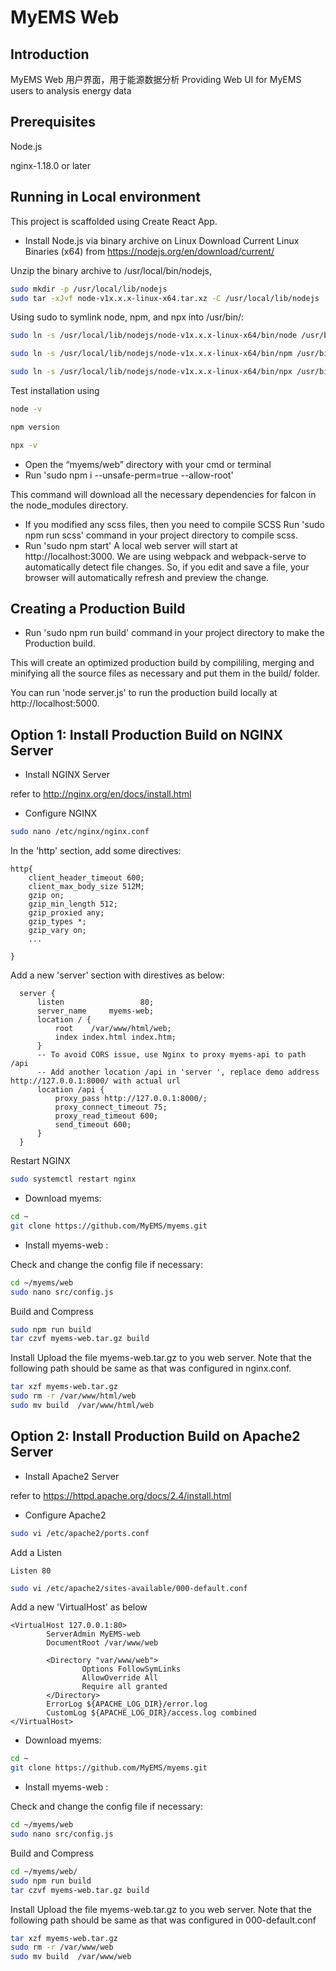# MyEMS Web

## Introduction
MyEMS Web 用户界面，用于能源数据分析
Providing Web UI for MyEMS users to analysis energy data

## Prerequisites
Node.js

nginx-1.18.0 or later

## Running in Local environment
This project is scaffolded using Create React App.

*   Install Node.js via binary archive on Linux
Download Current Linux Binaries (x64) from https://nodejs.org/en/download/current/

Unzip the binary archive to /usr/local/bin/nodejs, 
```bash
sudo mkdir -p /usr/local/lib/nodejs
sudo tar -xJvf node-v1x.x.x-linux-x64.tar.xz -C /usr/local/lib/nodejs 
```
Using sudo to symlink node, npm, and npx into /usr/bin/:
```bash
sudo ln -s /usr/local/lib/nodejs/node-v1x.x.x-linux-x64/bin/node /usr/bin/node
```
```bash
sudo ln -s /usr/local/lib/nodejs/node-v1x.x.x-linux-x64/bin/npm /usr/bin/npm
```
```bash
sudo ln -s /usr/local/lib/nodejs/node-v1x.x.x-linux-x64/bin/npx /usr/bin/npx
```
Test installation using
```bash
node -v
```
```bash
npm version
```
```bash
npx -v
```

*   Open the “myems/web” directory with your cmd or terminal
*   Run 'sudo npm i --unsafe-perm=true --allow-root'
  
This command will download all the necessary dependencies for falcon in the node_modules directory.
*   If you modified any scss files, then you need to compile SCSS
Run 'sudo npm run scss' command in your project directory to compile scss. 
*   Run 'sudo npm start'
A local web server will start at http://localhost:3000.
We are using webpack and webpack-serve to automatically detect file changes. So, if you edit and save a file, your browser will automatically refresh and preview the change.

## Creating a Production Build
*   Run 'sudo npm run build' command in your project directory to make the Production build.

This will create an optimized production build by compililing, merging and minifying all the source files as necessary and put them in the build/ folder.

You can run 'node server.js' to run the production build locally at http://localhost:5000.

## Option 1: Install Production Build on NGINX Server

*   Install NGINX  Server

refer to http://nginx.org/en/docs/install.html

*   Configure NGINX
```bash
sudo nano /etc/nginx/nginx.conf
```
In the 'http' section, add some directives:
```
http{
    client_header_timeout 600;
    client_max_body_size 512M;
    gzip on;
    gzip_min_length 512;
    gzip_proxied any;
    gzip_types *;
    gzip_vary on;
    ...

}
```

Add a new 'server' section with direstives as below:
```
  server {
      listen                 80;
      server_name     myems-web;
      location / {
          root    /var/www/html/web;
          index index.html index.htm;
      }
      -- To avoid CORS issue, use Nginx to proxy myems-api to path /api 
      -- Add another location /api in 'server ', replace demo address http://127.0.0.1:8000/ with actual url
      location /api {
          proxy_pass http://127.0.0.1:8000/;
          proxy_connect_timeout 75;
          proxy_read_timeout 600;
          send_timeout 600;
      }
  }
```
Restart NGINX
```bash
sudo systemctl restart nginx
```

*   Download myems:
```bash
cd ~
git clone https://github.com/MyEMS/myems.git
```
*   Install myems-web :

  Check and change the config file if necessary:
```bash
cd ~/myems/web
sudo nano src/config.js
```
  Build and Compress
```bash
sudo npm run build
tar czvf myems-web.tar.gz build
```
  Install
  Upload the file myems-web.tar.gz to you web server. 
  Note that the following path should be same as that was configured in nginx.conf.
```bash
tar xzf myems-web.tar.gz
sudo rm -r /var/www/html/web
sudo mv build  /var/www/html/web
```

## Option 2: Install Production Build on Apache2 Server
*   Install Apache2 Server

refer to https://httpd.apache.org/docs/2.4/install.html

*   Configure Apache2
```bash
sudo vi /etc/apache2/ports.conf
```
Add a Listen
```
Listen 80
```
```bash
sudo vi /etc/apache2/sites-available/000-default.conf
```
Add a new 'VirtualHost' as below
```
<VirtualHost 127.0.0.1:80>
        ServerAdmin MyEMS-web
        DocumentRoot /var/www/web
        
        <Directory "var/www/web">
                Options FollowSymLinks
                AllowOverride All
                Require all granted
        </Directory>
        ErrorLog ${APACHE_LOG_DIR}/error.log
        CustomLog ${APACHE_LOG_DIR}/access.log combined
</VirtualHost>
```

*   Download myems:
```bash
cd ~
git clone https://github.com/MyEMS/myems.git
```
*   Install myems-web :

  Check and change the config file if necessary:
```bash
cd ~/myems/web
sudo nano src/config.js
```
  Build and Compress
```bash
cd ~/myems/web/
sudo npm run build
tar czvf myems-web.tar.gz build
```
  Install 
  Upload the file myems-web.tar.gz to you web server. 
  Note that the following path should be same as that was configured in 000-default.conf
```bash
tar xzf myems-web.tar.gz
sudo rm -r /var/www/web
sudo mv build  /var/www/web
```